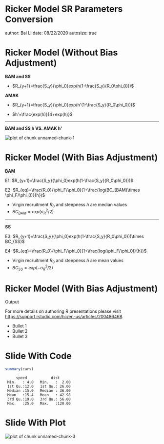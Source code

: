 Ricker Model SR Parameters Conversion
========================================================
author: Bai Li
date: 08/22/2020
autosize: true

Ricker Model (Without Bias Adjustment)
========================================================

**BAM and SS**

- $R_{y+1}=\frac{S_y}{\phi_0}exp(h(1-\frac{S_y}{R_0\phi_0}))$

**AMAK**
- $R_{y+1}=\frac{S_y}{\phi_0}exp(h'(1-\frac{S_y}{R_0\phi_0}))$

- $h'=\frac{exp(h)}{4+exp(h)}$

***
**BAM and SS h VS. AMAK h'**

![plot of chunk unnamed-chunk-1](MedianMeanSRparams-figure/unnamed-chunk-1-1.png)

Ricker Model (With Bias Adjustment)
========================================================
**BAM**

E1: $R_{y+1}=\frac{S_y}{\phi_0}exp(h(1-\frac{S_y}{R_0\phi_0}))$

E2: $R_{eq}=\frac{R_0}{\phi_F/\phi_0}(1+\frac{log(BC_{BAM}\times \phi_F/\phi_0)}{h})$

- Virgin recruitment $R_{0}$ and steepness $h$ are median values
- $BC_{BAM}=exp(\sigma_R^2/2)$

***
**SS**

E3: $R_{y+1}=\frac{S_y}{\phi_0}exp(h(1-\frac{S_y}{R_0\phi_0}))\times BC_{SS}$

E4: $R_{eq}=\frac{R_0}{\phi_F/\phi_0}(1+\frac{log(\phi_F/\phi_0)}{h})$

- Virgin recruitment $R_{0}$ and steepness $h$ are mean values
- $BC_{SS}=exp(-\sigma_R^2/2)$

Ricker Model (With Bias Adjustment)
========================================================
Output

For more details on authoring R presentations please visit <https://support.rstudio.com/hc/en-us/articles/200486468>.

- Bullet 1
- Bullet 2
- Bullet 3

Slide With Code
========================================================


```r
summary(cars)
```

```
     speed           dist       
 Min.   : 4.0   Min.   :  2.00  
 1st Qu.:12.0   1st Qu.: 26.00  
 Median :15.0   Median : 36.00  
 Mean   :15.4   Mean   : 42.98  
 3rd Qu.:19.0   3rd Qu.: 56.00  
 Max.   :25.0   Max.   :120.00  
```

Slide With Plot
========================================================

![plot of chunk unnamed-chunk-3](MedianMeanSRparams-figure/unnamed-chunk-3-1.png)
